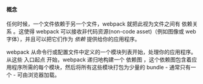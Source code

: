 #### 概念
任何时候，一个文件依赖于另一个文件，webpack 就把此视为文件之间有 依赖关系 。这使得 webpack 可以接收非代码资源(non-code asset)（例如图像或 web 字体），并且可以把它们作为 _依赖_ 提供给你的应用程序。

webpack 从命令行或配置文件中定义的一个模块列表开始，处理你的应用程序。 从这些 入口起点 开始，webpack 递归地构建一个 依赖图 ，这个依赖图包含着应用程序所需的每个模块，然后将所有这些模块打包为少量的 bundle - 通常只有一个 - 可由浏览器加载。